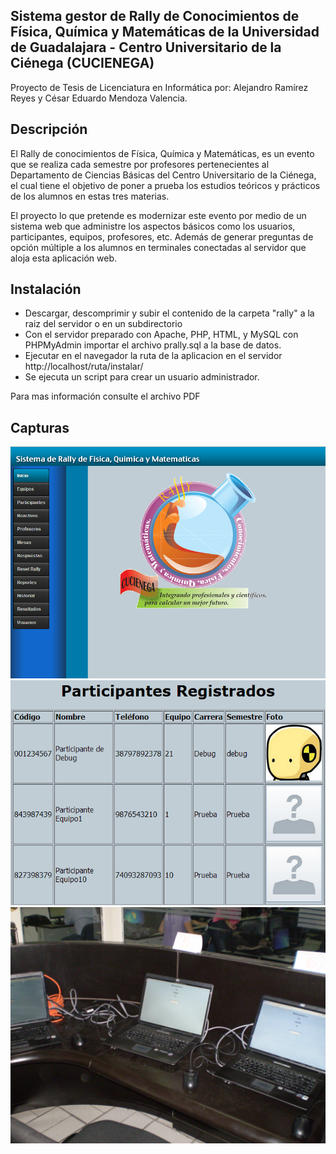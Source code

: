 ## Sistema gestor de Rally de Conocimientos de Física, Química y Matemáticas de la Universidad de Guadalajara - Centro Universitario de la Ciénega (CUCIENEGA)  

Proyecto de Tesis de Licenciatura en Informática por: 
Alejandro Ramírez Reyes y César Eduardo Mendoza Valencia.

## Descripción
El Rally de conocimientos de Física, Química y Matemáticas, es un evento que se realiza cada semestre por profesores pertenecientes al Departamento de Ciencias
Básicas del Centro Universitario de la Ciénega, el cual tiene el objetivo de poner a prueba los estudios teóricos y prácticos de los alumnos en estas tres materias.

El proyecto lo que pretende es modernizar este evento por medio de un sistema web que administre los aspectos básicos como los usuarios, participantes, equipos, profesores, etc. Además de generar preguntas de opción múltiple a los alumnos en terminales conectadas al servidor que aloja esta aplicación web. 

## Instalación 
* Descargar, descomprimir y subir el contenido de la carpeta "rally" a la raiz del servidor o en un subdirectorio
* Con el servidor preparado con Apache, PHP, HTML, y MySQL con PHPMyAdmin importar el archivo prally.sql a la base de datos.
* Ejecutar en el navegador la ruta de la aplicacion en el servidor http://localhost/ruta/instalar/
* Se ejecuta un script para crear un usuario administrador.

Para mas información consulte el archivo PDF
## Capturas

![alt text](/screenshots/pantallaprincipal.png "Pantalla Principal")
![alt text](/screenshots/participantesregistrados.png "Participantes Registrados")
![alt text](/screenshots/P4240469.JPG "Sistema en Red Local LAN")

